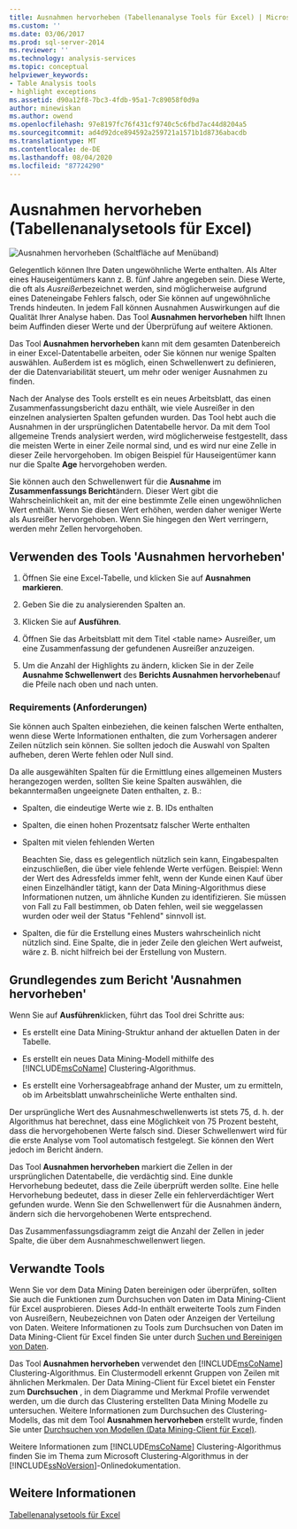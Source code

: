 ```yaml
---
title: Ausnahmen hervorheben (Tabellenanalyse Tools für Excel) | Microsoft-Dokumentation
ms.custom: ''
ms.date: 03/06/2017
ms.prod: sql-server-2014
ms.reviewer: ''
ms.technology: analysis-services
ms.topic: conceptual
helpviewer_keywords:
- Table Analysis tools
- highlight exceptions
ms.assetid: d90a12f8-7bc3-4fdb-95a1-7c89058f0d9a
author: minewiskan
ms.author: owend
ms.openlocfilehash: 97e8197fc76f431cf9740c5c6fbd7ac44d8204a5
ms.sourcegitcommit: ad4d92dce894592a259721a1571b1d8736abacdb
ms.translationtype: MT
ms.contentlocale: de-DE
ms.lasthandoff: 08/04/2020
ms.locfileid: "87724290"
---
```

# <a name="highlight-exceptions-table-analysis-tools-for-excel"></a>Ausnahmen hervorheben (Tabellenanalysetools für Excel)
  ![Ausnahmen hervorheben (Schaltfläche auf Menüband)](media/tat-highlightex.gif "Ausnahmen hervorheben (Schaltfläche auf Menüband)")  
  
 Gelegentlich können Ihre Daten ungewöhnliche Werte enthalten. Als Alter eines Hauseigentümers kann z. B. fünf Jahre angegeben sein. Diese Werte, die oft als *Ausreißer*bezeichnet werden, sind möglicherweise aufgrund eines Dateneingabe Fehlers falsch, oder Sie können auf ungewöhnliche Trends hindeuten. In jedem Fall können Ausnahmen Auswirkungen auf die Qualität Ihrer Analyse haben. Das Tool **Ausnahmen hervorheben** hilft Ihnen beim Auffinden dieser Werte und der Überprüfung auf weitere Aktionen.  
  
 Das Tool **Ausnahmen hervorheben** kann mit dem gesamten Datenbereich in einer Excel-Datentabelle arbeiten, oder Sie können nur wenige Spalten auswählen. Außerdem ist es möglich, einen Schwellenwert zu definieren, der die Datenvariabilität steuert, um mehr oder weniger Ausnahmen zu finden.  
  
 Nach der Analyse des Tools erstellt es ein neues Arbeitsblatt, das einen Zusammenfassungsbericht dazu enthält, wie viele Ausreißer in den einzelnen analysierten Spalten gefunden wurden. Das Tool hebt auch die Ausnahmen in der ursprünglichen Datentabelle hervor. Da mit dem Tool allgemeine Trends analysiert werden, wird möglicherweise festgestellt, dass die meisten Werte in einer Zeile normal sind, und es wird nur eine Zelle in dieser Zeile hervorgehoben. Im obigen Beispiel für Hauseigentümer kann nur die Spalte **Age** hervorgehoben werden.  
  
 Sie können auch den Schwellenwert für die **Ausnahme** im **Zusammenfassungs Bericht**ändern. Dieser Wert gibt die Wahrscheinlichkeit an, mit der eine bestimmte Zelle einen ungewöhnlichen Wert enthält. Wenn Sie diesen Wert erhöhen, werden daher weniger Werte als Ausreißer hervorgehoben. Wenn Sie hingegen den Wert verringern, werden mehr Zellen hervorgehoben.  
  
## <a name="using-the-highlight-exceptions-tool"></a>Verwenden des Tools 'Ausnahmen hervorheben'  
  
1.  Öffnen Sie eine Excel-Tabelle, und klicken Sie auf **Ausnahmen markieren**.  
  
2.  Geben Sie die zu analysierenden Spalten an.  
  
3.  Klicken Sie auf **Ausführen**.  
  
4.  Öffnen Sie das Arbeitsblatt mit dem Titel \<table name> Ausreißer, um eine Zusammenfassung der gefundenen Ausreißer anzuzeigen.  
  
5.  Um die Anzahl der Highlights zu ändern, klicken Sie in der Zeile **Ausnahme Schwellenwert** des **Berichts Ausnahmen hervorheben**auf die Pfeile nach oben und nach unten.  
  
### <a name="requirements"></a>Requirements (Anforderungen)  
 Sie können auch Spalten einbeziehen, die keinen falschen Werte enthalten, wenn diese Werte Informationen enthalten, die zum Vorhersagen anderer Zeilen nützlich sein können. Sie sollten jedoch die Auswahl von Spalten aufheben, deren Werte fehlen oder Null sind.  
  
 Da alle ausgewählten Spalten für die Ermittlung eines allgemeinen Musters herangezogen werden, sollten Sie keine Spalten auswählen, die bekanntermaßen ungeeignete Daten enthalten, z. B.:  
  
-   Spalten, die eindeutige Werte wie z. B. IDs enthalten  
  
-   Spalten, die einen hohen Prozentsatz falscher Werte enthalten  
  
-   Spalten mit vielen fehlenden Werten  
  
     Beachten Sie, dass es gelegentlich nützlich sein kann, Eingabespalten einzuschließen, die über viele fehlende Werte verfügen. Beispiel: Wenn der Wert des Adressfelds immer fehlt, wenn der Kunde einen Kauf über einen Einzelhändler tätigt, kann der Data Mining-Algorithmus diese Informationen nutzen, um ähnliche Kunden zu identifizieren. Sie müssen von Fall zu Fall bestimmen, ob Daten fehlen, weil sie weggelassen wurden oder weil der Status "Fehlend" sinnvoll ist.  
  
-   Spalten, die für die Erstellung eines Musters wahrscheinlich nicht nützlich sind. Eine Spalte, die in jeder Zeile den gleichen Wert aufweist, wäre z. B. nicht hilfreich bei der Erstellung von Mustern.  
  
## <a name="understanding-the-highlight-exceptions-report"></a>Grundlegendes zum Bericht 'Ausnahmen hervorheben'  
 Wenn Sie auf **Ausführen**klicken, führt das Tool drei Schritte aus:  
  
-   Es erstellt eine Data Mining-Struktur anhand der aktuellen Daten in der Tabelle.  
  
-   Es erstellt ein neues Data Mining-Modell mithilfe des [!INCLUDE[msCoName](../includes/msconame-md.md)] Clustering-Algorithmus.  
  
-   Es erstellt eine Vorhersageabfrage anhand der Muster, um zu ermitteln, ob im Arbeitsblatt unwahrscheinliche Werte enthalten sind.  
  
 Der ursprüngliche Wert des Ausnahmeschwellenwerts ist stets 75, d. h. der Algorithmus hat berechnet, dass eine Möglichkeit von 75 Prozent besteht, dass die hervorgehobenen Werte falsch sind. Dieser Schwellenwert wird für die erste Analyse vom Tool automatisch festgelegt. Sie können den Wert jedoch im Bericht ändern.  
  
 Das Tool **Ausnahmen hervorheben** markiert die Zellen in der ursprünglichen Datentabelle, die verdächtig sind. Eine dunkle Hervorhebung bedeutet, dass die Zeile überprüft werden sollte. Eine helle Hervorhebung bedeutet, dass in dieser Zelle ein fehlerverdächtiger Wert gefunden wurde. Wenn Sie den Schwellenwert für die Ausnahmen ändern, ändern sich die hervorgehobenen Werte entsprechend.  
  
 Das Zusammenfassungsdiagramm zeigt die Anzahl der Zellen in jeder Spalte, die über dem Ausnahmeschwellenwert liegen.  
  
## <a name="related-tools"></a>Verwandte Tools  
 Wenn Sie vor dem Data Mining Daten bereinigen oder überprüfen, sollten Sie auch die Funktionen zum Durchsuchen von Daten im Data Mining-Client für Excel ausprobieren. Dieses Add-In enthält erweiterte Tools zum Finden von Ausreißern, Neubezeichnen von Daten oder Anzeigen der Verteilung von Daten. Weitere Informationen zu Tools zum Durchsuchen von Daten im Data Mining-Client für Excel finden Sie unter durch [Suchen und Bereinigen von Daten](exploring-and-cleaning-data.md).  
  
 Das Tool **Ausnahmen hervorheben** verwendet den [!INCLUDE[msCoName](../includes/msconame-md.md)] Clustering-Algorithmus. Ein Clustermodell erkennt Gruppen von Zeilen mit ähnlichen Merkmalen. Der Data Mining-Client für Excel bietet ein Fenster zum **Durchsuchen** , in dem Diagramme und Merkmal Profile verwendet werden, um die durch das Clustering erstellten Data Mining Modelle zu untersuchen. Weitere Informationen zum Durchsuchen des Clustering-Modells, das mit dem Tool **Ausnahmen hervorheben** erstellt wurde, finden Sie unter [Durchsuchen von Modellen (Data Mining-Client für Excel)](highlight-exceptions-table-analysis-tools-for-excel.md).  
  
 Weitere Informationen zum [!INCLUDE[msCoName](../includes/msconame-md.md)] Clustering-Algorithmus finden Sie im Thema zum Microsoft Clustering-Algorithmus in der [!INCLUDE[ssNoVersion](../includes/ssnoversion-md.md)]-Onlinedokumentation.  
  
## <a name="see-also"></a>Weitere Informationen  
 [Tabellenanalysetools für Excel](table-analysis-tools-for-excel.md)  
  
  
